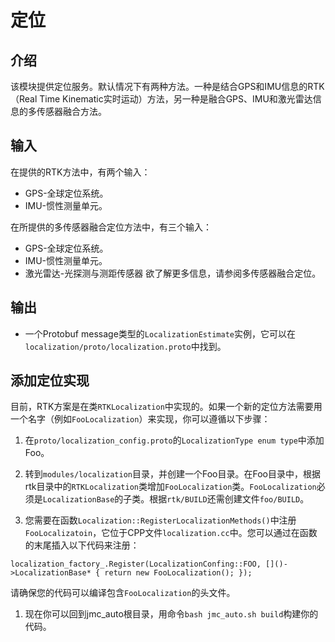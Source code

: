 # 定位

## 介绍

该模块提供定位服务。默认情况下有两种方法。一种是结合GPS和IMU信息的RTK（Real Time Kinematic实时运动）方法，另一种是融合GPS、IMU和激光雷达信息的多传感器融合方法。

## 输入

在提供的RTK方法中，有两个输入：

* GPS-全球定位系统。
* IMU-惯性测量单元。

在所提供的多传感器融合定位方法中，有三个输入：

* GPS-全球定位系统。
* IMU-惯性测量单元。
* 激光雷达-光探测与测距传感器
欲了解更多信息，请参阅多传感器融合定位。

## 输出

* 一个Protobuf message类型的`LocalizationEstimate`实例，它可以在`localization/proto/localization.proto`中找到。
## 添加定位实现

目前，RTK方案是在类`RTKLocalization`中实现的。如果一个新的定位方法需要用一个名字（例如`FooLocalization`）来实现，你可以遵循以下步骤：

1. 在`proto/localization_config.proto`的`LocalizationType enum type`中添加Foo。

1. 转到`modules/localization`目录，并创建一个Foo目录。在Foo目录中，根据rtk目录中的`RTKLocalization`类增加`FooLocalization`类。`FooLocalization`必须是`LocalizationBase`的子类。根据`rtk/BUILD`还需创建文件`foo/BUILD`。
 
1. 您需要在函数`Localization::RegisterLocalizationMethods()`中注册`FooLocalizatoin`，它位于CPP文件`localization.cc`中。您可以通过在函数的末尾插入以下代码来注册：
```
localization_factory_.Register(LocalizationConfing::FOO, []()->LocalizationBase* { return new FooLocalization(); });
```
请确保您的代码可以编译包含`FooLocalization`的头文件。

1. 现在你可以回到jmc_auto根目录，用命令`bash jmc_auto.sh build`构建你的代码。
